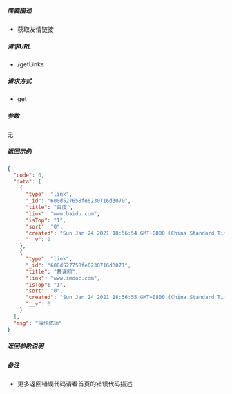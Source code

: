 ##### 简要描述

- 获取友情链接

##### 请求URL

- /getLinks

##### 请求方式

- get

##### 参数

无

##### 返回示例

```json
{
  "code": 0,
  "data": [
    {
      "type": "link",
      "_id": "600d527658fe6230716d3070",
      "title": "百度",
      "link": "www.baidu.com",
      "isTop": "1",
      "sort": "0",
      "created": "Sun Jan 24 2021 18:56:54 GMT+0800 (China Standard Time)",
      "__v": 0
    },
    {
      "type": "link",
      "_id": "600d527758fe6230716d3071",
      "title": "慕课网",
      "link": "www.imooc.com",
      "isTop": "1",
      "sort": "0",
      "created": "Sun Jan 24 2021 18:56:55 GMT+0800 (China Standard Time)",
      "__v": 0
    }
  ],
  "msg": "操作成功"
}
```

##### 返回参数说明

##### 备注

- 更多返回错误代码请看首页的错误代码描述



